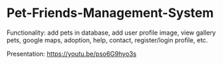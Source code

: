 # Pet-Friends-Management-System
Functionality: add pets in database, add user profile image, view gallery pets, google maps, adoption, help, contact, register/login profile, etc.

Presentation: https://youtu.be/pso6G9hyo3s
